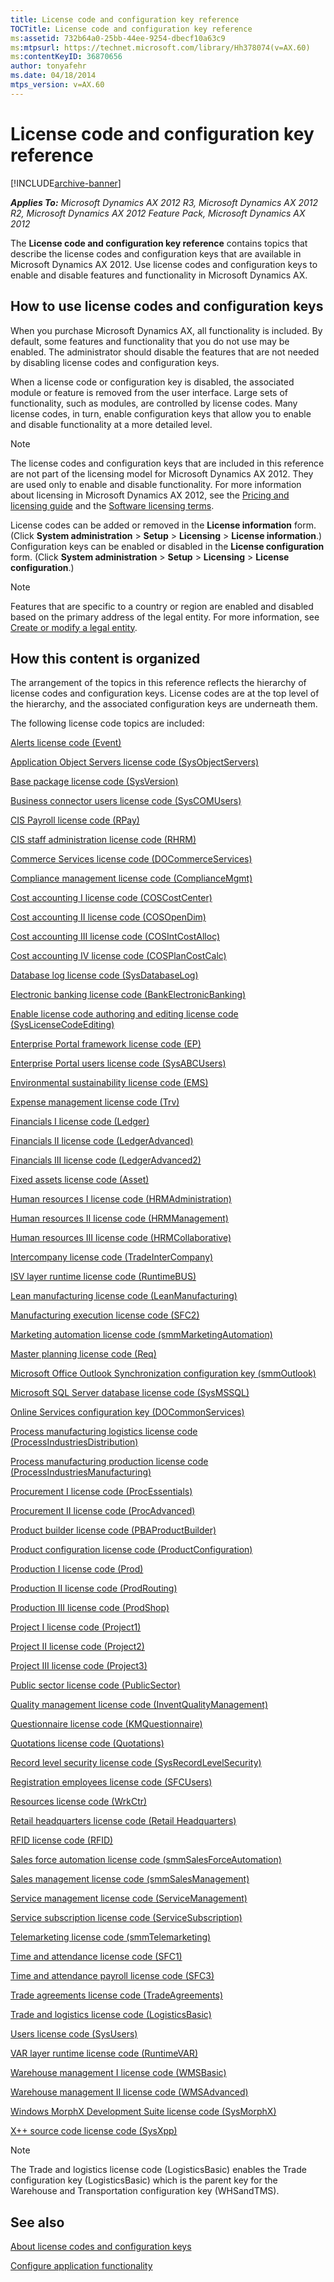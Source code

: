 ```yaml
---
title: License code and configuration key reference
TOCTitle: License code and configuration key reference
ms:assetid: 732b64a0-25bb-44ee-9254-dbecf10a63c9
ms:mtpsurl: https://technet.microsoft.com/library/Hh378074(v=AX.60)
ms:contentKeyID: 36870656
author: tonyafehr
ms.date: 04/18/2014
mtps_version: v=AX.60
---
```


# License code and configuration key reference 


[!INCLUDE[archive-banner](includes/archive-banner.md)]


_**Applies To:** Microsoft Dynamics AX 2012 R3, Microsoft Dynamics AX 2012 R2, Microsoft Dynamics AX 2012 Feature Pack, Microsoft Dynamics AX 2012_

The **License code and configuration key reference** contains topics that describe the license codes and configuration keys that are available in Microsoft Dynamics AX 2012. Use license codes and configuration keys to enable and disable features and functionality in Microsoft Dynamics AX.

## How to use license codes and configuration keys

When you purchase Microsoft Dynamics AX, all functionality is included. By default, some features and functionality that you do not use may be enabled. The administrator should disable the features that are not needed by disabling license codes and configuration keys.

When a license code or configuration key is disabled, the associated module or feature is removed from the user interface. Large sets of functionality, such as modules, are controlled by license codes. Many license codes, in turn, enable configuration keys that allow you to enable and disable functionality at a more detailed level.


> [!NOTE]
> <P>The license codes and configuration keys that are included in this reference are not part of the licensing model for Microsoft Dynamics AX 2012. They are used only to enable and disable functionality. For more information about licensing in Microsoft Dynamics AX 2012, see the <A href="https://go.microsoft.com/fwlink/?linkid=228374">Pricing and licensing guide</A> and the <A href="https://go.microsoft.com/fwlink/?linkid=228377">Software licensing terms</A>.</P>



License codes can be added or removed in the **License information** form. (Click **System administration** \> **Setup** \> **Licensing** \> **License information**.) Configuration keys can be enabled or disabled in the **License configuration** form. (Click **System administration** \> **Setup** \> **Licensing** \> **License configuration**.)


> [!NOTE]
> <P>Features that are specific to a country or region are enabled and disabled based on the primary address of the legal entity. For more information, see <A href="create-or-modify-a-legal-entity.md">Create or modify a legal entity</A>.</P>



## How this content is organized

The arrangement of the topics in this reference reflects the hierarchy of license codes and configuration keys. License codes are at the top level of the hierarchy, and the associated configuration keys are underneath them.

The following license code topics are included:

[Alerts license code (Event)](alerts-license-code-event.md)

[Application Object Servers license code (SysObjectServers)](application-object-servers-license-code-sysobjectservers.md)

[Base package license code (SysVersion)](base-package-license-code-sysversion.md)

[Business connector users license code (SysCOMUsers)](business-connector-users-license-code-syscomusers.md)

[CIS Payroll license code (RPay)](cis-payroll-license-code-rpay.md)

[CIS staff administration license code (RHRM)](cis-staff-administration-license-code-rhrm.md)

[Commerce Services license code (DOCommerceServices)](commerce-services-license-code-docommerceservices.md)

[Compliance management license code (ComplianceMgmt)](compliance-management-license-code-compliancemgmt.md)

[Cost accounting I license code (COSCostCenter)](cost-accounting-i-license-code-coscostcenter.md)

[Cost accounting II license code (COSOpenDim)](cost-accounting-ii-license-code-cosopendim.md)

[Cost accounting III license code (COSIntCostAlloc)](cost-accounting-iii-license-code-cosintcostalloc.md)

[Cost accounting IV license code (COSPlanCostCalc)](cost-accounting-iv-license-code-cosplancostcalc.md)

[Database log license code (SysDatabaseLog)](database-log-license-code-sysdatabaselog.md)

[Electronic banking license code (BankElectronicBanking)](electronic-banking-license-code-bankelectronicbanking.md)

[Enable license code authoring and editing license code (SysLicenseCodeEditing)](enable-license-code-authoring-and-editing-license-code-syslicensecodeediting.md)

[Enterprise Portal framework license code (EP)](enterprise-portal-framework-license-code-ep.md)

[Enterprise Portal users license code (SysABCUsers)](enterprise-portal-users-license-code-sysabcusers.md)

[Environmental sustainability license code (EMS)](environmental-sustainability-license-code-ems.md)

[Expense management license code (Trv)](expense-management-license-code-trv.md)

[Financials I license code (Ledger)](financials-i-license-code-ledger.md)

[Financials II license code (LedgerAdvanced)](financials-ii-license-code-ledgeradvanced.md)

[Financials III license code (LedgerAdvanced2)](financials-iii-license-code-ledgeradvanced2.md)

[Fixed assets license code (Asset)](fixed-assets-license-code-asset.md)

[Human resources I license code (HRMAdministration)](human-resources-i-license-code-hrmadministration.md)

[Human resources II license code (HRMManagement)](human-resources-ii-license-code-hrmmanagement.md)

[Human resources III license code (HRMCollaborative)](human-resources-iii-license-code-hrmcollaborative.md)

[Intercompany license code (TradeInterCompany)](intercompany-license-code-tradeintercompany.md)

[ISV layer runtime license code (RuntimeBUS)](isv-layer-runtime-license-code-runtimebus.md)

[Lean manufacturing license code (LeanManufacturing)](lean-manufacturing-license-code-leanmanufacturing.md)

[Manufacturing execution license code (SFC2)](manufacturing-execution-license-code-sfc2.md)

[Marketing automation license code (smmMarketingAutomation)](marketing-automation-license-code-smmmarketingautomation.md)

[Master planning license code (Req)](master-planning-license-code-req.md)

[Microsoft Office Outlook Synchronization configuration key (smmOutlook)](microsoft-office-outlook-synchronization-configuration-key-smmoutlook.md)

[Microsoft SQL Server database license code (SysMSSQL)](microsoft-sql-server-database-license-code-sysmssql.md)

[Online Services configuration key (DOCommonServices)](online-services-configuration-key-docommonservices.md)

[Process manufacturing logistics license code (ProcessIndustriesDistribution)](process-manufacturing-logistics-license-code-processindustriesdistribution.md)

[Process manufacturing production license code (ProcessIndustriesManufacturing)](process-manufacturing-production-license-code-processindustriesmanufacturing.md)

[Procurement I license code (ProcEssentials)](procurement-i-license-code-processentials.md)

[Procurement II license code (ProcAdvanced)](procurement-ii-license-code-procadvanced.md)

[Product builder license code (PBAProductBuilder)](product-builder-license-code-pbaproductbuilder.md)

[Product configuration license code (ProductConfiguration)](product-configuration-license-code-productconfiguration.md)

[Production I license code (Prod)](production-i-license-code-prod.md)

[Production II license code (ProdRouting)](production-ii-license-code-prodrouting.md)

[Production III license code (ProdShop)](production-iii-license-code-prodshop.md)

[Project I license code (Project1)](project-i-license-code-project1.md)

[Project II license code (Project2)](project-ii-license-code-project2.md)

[Project III license code (Project3)](project-iii-license-code-project3.md)

[Public sector license code (PublicSector)](public-sector-license-code-publicsector.md)

[Quality management license code (InventQualityManagement)](quality-management-license-code-inventqualitymanagement.md)

[Questionnaire license code (KMQuestionnaire)](questionnaire-license-code-kmquestionnaire.md)

[Quotations license code (Quotations)](quotations-license-code-quotations.md)

[Record level security license code (SysRecordLevelSecurity)](record-level-security-license-code-sysrecordlevelsecurity.md)

[Registration employees license code (SFCUsers)](registration-employees-license-code-sfcusers.md)

[Resources license code (WrkCtr)](resources-license-code-wrkctr.md)

[Retail headquarters license code (Retail Headquarters)](retail-headquarters-license-code-retail-headquarters.md)

[RFID license code (RFID)](rfid-license-code-rfid.md)

[Sales force automation license code (smmSalesForceAutomation)](sales-force-automation-license-code-smmsalesforceautomation.md)

[Sales management license code (smmSalesManagement)](sales-management-license-code-smmsalesmanagement.md)

[Service management license code (ServiceManagement)](service-management-license-code-servicemanagement.md)

[Service subscription license code (ServiceSubscription)](service-subscription-license-code-servicesubscription.md)

[Telemarketing license code (smmTelemarketing)](telemarketing-license-code-smmtelemarketing.md)

[Time and attendance license code (SFC1)](time-and-attendance-license-code-sfc1.md)

[Time and attendance payroll license code (SFC3)](time-and-attendance-payroll-license-code-sfc3.md)

[Trade agreements license code (TradeAgreements)](trade-agreements-license-code-tradeagreements.md)

[Trade and logistics license code (LogisticsBasic)](trade-and-logistics-license-code-logisticsbasic.md)

[Users license code (SysUsers)](users-license-code-sysusers.md)

[VAR layer runtime license code (RuntimeVAR)](var-layer-runtime-license-code-runtimevar.md)

[Warehouse management I license code (WMSBasic)](warehouse-management-i-license-code-wmsbasic.md)

[Warehouse management II license code (WMSAdvanced)](warehouse-management-ii-license-code-wmsadvanced.md)

[Windows MorphX Development Suite license code (SysMorphX)](windows-morphx-development-suite-license-code-sysmorphx.md)

[X++ source code license code (SysXpp)](x-source-code-license-code-sysxpp.md)


> [!NOTE]
> <P>The Trade and logistics license code (LogisticsBasic) enables the Trade configuration key (LogisticsBasic) which is the parent key for the Warehouse and Transportation configuration key (WHSandTMS).</P>



## See also

[About license codes and configuration keys](https://technet.microsoft.com/library/aa548653\(v=ax.60\))

[Configure application functionality](configure-application-functionality.md)

  



